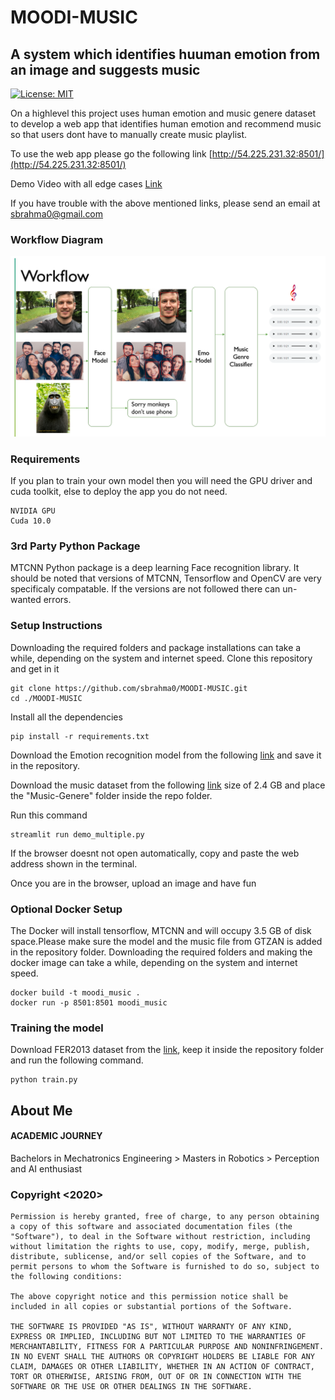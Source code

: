 # MOODI-MUSIC
## A system which identifies huuman emotion from an image and suggests music

[![License: MIT](https://img.shields.io/badge/License-MIT-green.svg)](https://opensource.org/licenses/MIT)

On a highlevel this project uses human emotion and music genere dataset to develop a web app that identifies human emotion and recommend music so that users dont have to manually create music playlist.

To use the web app please go the following link [http://54.225.231.32:8501/](http://54.225.231.32:8501/)

Demo Video with all edge cases [Link](https://youtu.be/yELt9uaunPs)

If you have trouble with the above mentioned links, please send an email at sbrahma0@gmail.com

### Workflow Diagram
![image](results/Simple_workflow.PNG)

### Requirements
If you plan to train your own model then you will need the GPU driver and cuda toolkit, else to deploy the app you do not need.
```
NVIDIA GPU
Cuda 10.0
```
### 3rd Party Python Package
MTCNN Python package is a deep learning Face recognition library. It should be noted that versions of MTCNN, Tensorflow and OpenCV are very specificaly compatable. If the versions are not followed there can un-wanted errors.

### Setup Instructions
Downloading the required folders and package installations can take a while, depending on the system and internet speed.
Clone this repository and get in it
```
git clone https://github.com/sbrahma0/MOODI-MUSIC.git
cd ./MOODI-MUSIC
```
Install all the dependencies
```
pip install -r requirements.txt 
```
Download the Emotion recognition model from the following [link](https://drive.google.com/file/d/19su4fmTbqQkLQxQiV1vhOO1zTMQgClc1/view?usp=sharing) and save it in the repository.

Download the music dataset from the following [link](https://www.kaggle.com/andradaolteanu/gtzan-dataset-music-genre-classification) size of 2.4 GB and place the "Music-Genere" folder inside the repo folder.

Run this command
```
streamlit run demo_multiple.py
```
If the browser doesnt not open automatically, copy and paste the web address shown in the terminal.

Once you are in the browser, upload an image and have fun 

### Optional Docker Setup
The Docker will install tensorflow, MTCNN and will occupy 3.5 GB of disk space.Please make sure the model and the music file from GTZAN is added in the repository folder. Downloading the required folders and making the docker image can take a while, depending on the system and internet speed.
```
docker build -t moodi_music .
docker run -p 8501:8501 moodi_music
```
### Training the model
Download FER2013 dataset from the [link](https://www.kaggle.com/deadskull7/fer2013), keep it inside the repository folder and run the following command.
```
python train.py
```


## About Me
#### ACADEMIC JOURNEY
Bachelors in Mechatronics Engineering  >  Masters in Robotics  >  Perception and AI enthusiast


### Copyright <2020> <Sayan Brahma>
```
Permission is hereby granted, free of charge, to any person obtaining a copy of this software and associated documentation files (the "Software"), to deal in the Software without restriction, including without limitation the rights to use, copy, modify, merge, publish, distribute, sublicense, and/or sell copies of the Software, and to permit persons to whom the Software is furnished to do so, subject to the following conditions:

The above copyright notice and this permission notice shall be included in all copies or substantial portions of the Software.

THE SOFTWARE IS PROVIDED "AS IS", WITHOUT WARRANTY OF ANY KIND, EXPRESS OR IMPLIED, INCLUDING BUT NOT LIMITED TO THE WARRANTIES OF MERCHANTABILITY, FITNESS FOR A PARTICULAR PURPOSE AND NONINFRINGEMENT. IN NO EVENT SHALL THE AUTHORS OR COPYRIGHT HOLDERS BE LIABLE FOR ANY CLAIM, DAMAGES OR OTHER LIABILITY, WHETHER IN AN ACTION OF CONTRACT, TORT OR OTHERWISE, ARISING FROM, OUT OF OR IN CONNECTION WITH THE SOFTWARE OR THE USE OR OTHER DEALINGS IN THE SOFTWARE.
```
